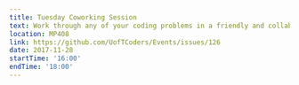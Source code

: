 ```yaml
---
title: Tuesday Coworking Session
text: Work through any of your coding problems in a friendly and collaborative environment.
location: MP408
link: https://github.com/UofTCoders/Events/issues/126
date: 2017-11-28
startTime: '16:00'
endTime: '18:00'
---
```

